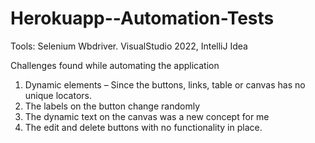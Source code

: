 # Herokuapp--Automation-Tests
Tools: Selenium Wbdriver. VisualStudio 2022, IntelliJ Idea


Challenges found while automating the application

1.	Dynamic elements – Since the buttons, links, table or canvas has no unique locators.
2.	The labels on the button change randomly
3.	The dynamic text on the canvas was a new concept for me
4.	The edit and delete buttons with no functionality in place.
